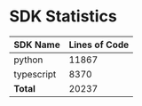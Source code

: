 # SDK Statistics

| SDK Name | Lines of Code |
| -------- | ------------- |
| python | 11867 |
| typescript | 8370 |
| **Total** | 20237 |
